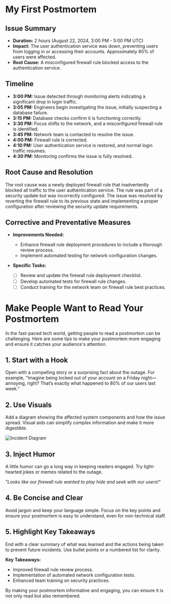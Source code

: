 # My First Postmortem

## Issue Summary

- **Duration:** 2 hours (August 22, 2024, 3:00 PM - 5:00 PM UTC)
- **Impact:** The user authentication service was down, preventing users from logging in or accessing their accounts. Approximately 80% of users were affected.
- **Root Cause:** A misconfigured firewall rule blocked access to the authentication service.

## Timeline

- **3:00 PM:** Issue detected through monitoring alerts indicating a significant drop in login traffic.
- **3:05 PM:** Engineers begin investigating the issue, initially suspecting a database failure.
- **3:15 PM:** Database checks confirm it is functioning correctly.
- **3:30 PM:** Focus shifts to the network, and a misconfigured firewall rule is identified.
- **3:45 PM:** Network team is contacted to resolve the issue.
- **4:00 PM:** Firewall rule is corrected.
- **4:10 PM:** User authentication service is restored, and normal login traffic resumes.
- **4:30 PM:** Monitoring confirms the issue is fully resolved.

## Root Cause and Resolution

The root cause was a newly deployed firewall rule that inadvertently blocked all traffic to the user authentication service. The rule was part of a security update but was incorrectly configured. The issue was resolved by reverting the firewall rule to its previous state and implementing a proper configuration after reviewing the security update requirements.

## Corrective and Preventative Measures

- **Improvements Needed:**
  - Enhance firewall rule deployment procedures to include a thorough review process.
  - Implement automated testing for network configuration changes.
  
- **Specific Tasks:**
  - [ ] Review and update the firewall rule deployment checklist.
  - [ ] Develop automated tests for firewall rule changes.
  - [ ] Conduct training for the network team on firewall rule best practices.

# Make People Want to Read Your Postmortem

In the fast-paced tech world, getting people to read a postmortem can be challenging. Here are some tips to make your postmortem more engaging and ensure it catches your audience's attention.

## 1. Start with a Hook

Open with a compelling story or a surprising fact about the outage. For example, "Imagine being locked out of your account on a Friday night—annoying, right? That’s exactly what happened to 80% of our users last week."

## 2. Use Visuals

Add a diagram showing the affected system components and how the issue spread. Visual aids can simplify complex information and make it more digestible.

![Incident Diagram](https://example.com/incident-diagram.png)

## 3. Inject Humor

A little humor can go a long way in keeping readers engaged. Try light-hearted jokes or memes related to the outage.

_"Looks like our firewall rule wanted to play hide and seek with our users!"_

## 4. Be Concise and Clear

Avoid jargon and keep your language simple. Focus on the key points and ensure your postmortem is easy to understand, even for non-technical staff.

## 5. Highlight Key Takeaways

End with a clear summary of what was learned and the actions being taken to prevent future incidents. Use bullet points or a numbered list for clarity.

**Key Takeaways:**

- Improved firewall rule review process.
- Implementation of automated network configuration tests.
- Enhanced team training on security practices.

By making your postmortem informative and engaging, you can ensure it is not only read but also remembered.

